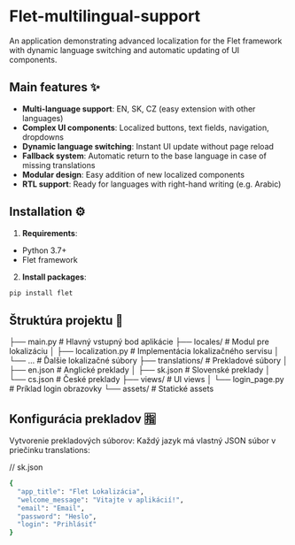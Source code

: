# Flet-multilingual-support
An application demonstrating advanced localization for the Flet framework with dynamic language switching and automatic updating of UI components.

## Main features ✨

- **Multi-language support**: EN, SK, CZ (easy extension with other languages)
- **Complex UI components**: Localized buttons, text fields, navigation, dropdowns
- **Dynamic language switching**: Instant UI update without page reload
- **Fallback system**: Automatic return to the base language in case of missing translations
- **Modular design**: Easy addition of new localized components
- **RTL support**: Ready for languages ​​with right-hand writing (e.g. Arabic)

## Installation ⚙️

1. **Requirements**:
- Python 3.7+
- Flet framework

2. **Install packages**:
```bash
pip install flet
```
## Štruktúra projektu 📂

├── main.py                # Hlavný vstupný bod aplikácie
├── locales/               # Modul pre lokalizáciu
│   ├── localization.py    # Implementácia lokalizačného servisu
│   └── ...                # Ďalšie lokalizačné súbory
├── translations/          # Prekladové súbory
│   ├── en.json            # Anglické preklady
│   ├── sk.json            # Slovenské preklady
│   └── cs.json            # České preklady
├── views/                 # UI views
│   └── login_page.py      # Príklad login obrazovky
└── assets/                # Statické assets

## Konfigurácia prekladov 🈯

Vytvorenie prekladových súborov:
Každý jazyk má vlastný JSON súbor v priečinku translations:

// sk.json
```bash
{
  "app_title": "Flet Lokalizácia",
  "welcome_message": "Vitajte v aplikácií!",
  "email": "Email",
  "password": "Heslo",
  "login": "Prihlásiť"
}
```
